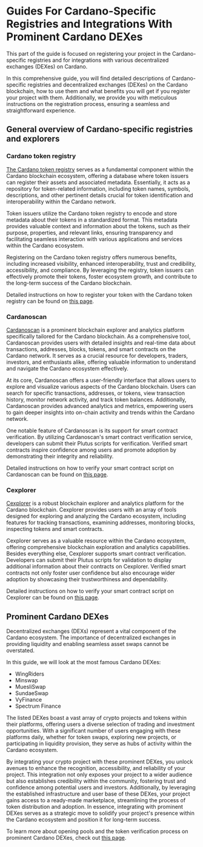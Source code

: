 # Guides For Cardano-Specific Registries and Integrations With Prominent Cardano DEXes

This part of the guide is focused on registering your project in the Cardano-specific registries and for integrations with various decentralized exchanges (DEXes) on Cardano.  

In this comprehensive guide, you will find detailed descriptions of Cardano-specific registries and decentralized exchanges (DEXes) on the Cardano blockchain, how to use them and what benefits you will get if you register your project with them. Additionally, we provide you with meticulous instructions on the registration process, ensuring a seamless and straightforward experience.

## General overview of Cardano-specific registries and explorers

### Cardano token registry

[The Cardano token registry](https://github.com/cardano-foundation/cardano-token-registry) serves as a fundamental component within the Cardano blockchain ecosystem, offering a database where token issuers can register their assets and associated metadata. Essentially, it acts as a repository for token-related information, including token names, symbols, descriptions, and other pertinent details crucial for token identification and interoperability within the Cardano network.

Token issuers utilize the Cardano token registry to encode and store metadata about their tokens in a standardized format. This metadata provides valuable context and information about the tokens, such as their purpose, properties, and relevant links, ensuring transparency and facilitating seamless interaction with various applications and services within the Cardano ecosystem.

Registering on the Cardano token registry offers numerous benefits, including increased visibility, enhanced interoperability, trust and credibility, accessibility, and compliance. By leveraging the registry, token issuers can effectively promote their tokens, foster ecosystem growth, and contribute to the long-term success of the Cardano blockchain.

Detailed instructions on how to register your token with the Cardano token registry can be found on [this page](./cardano-token-registry/README.md).

### Cardanoscan

[Cardanoscan](https://cardanoscan.io/) is a prominent blockchain explorer and analytics platform specifically tailored for the Cardano blockchain. As a comprehensive tool, Cardanoscan provides users with detailed insights and real-time data about transactions, addresses, blocks, tokens, and smart contracts on the Cardano network. It serves as a crucial resource for developers, traders, investors, and enthusiasts alike, offering valuable information to understand and navigate the Cardano ecosystem effectively.

At its core, Cardanoscan offers a user-friendly interface that allows users to explore and visualize various aspects of the Cardano blockchain. Users can search for specific transactions, addresses, or tokens, view transaction history, monitor network activity, and track token balances. Additionally, Cardanoscan provides advanced analytics and metrics, empowering users to gain deeper insights into on-chain activity and trends within the Cardano network.

One notable feature of Cardanoscan is its support for smart contract verification. By utilizing Cardanoscan's smart contract verification service, developers can submit their Plutus scripts for verification. Verified smart contracts inspire confidence among users and promote adoption by demonstrating their integrity and reliability.

Detailed instructions on how to verify your smart contract script on Cardanoscan can be found on [this page](./explorers/README.md).

### Cexplorer

[Cexplorer](https://cexplorer.io/) is a robust blockchain explorer and analytics platform for the Cardano blockchain. Cexplorer provides users with an array of tools designed for exploring and analyzing the Cardano ecosystem, including features for tracking transactions, examining addresses, monitoring blocks, inspecting tokens and smart contracts.

Cexplorer serves as a valuable resource within the Cardano ecosystem, offering comprehensive blockchain exploration and analytics capabilities. Besides everything else, Cexplorer supports smart contract verification. Developers can submit their Plutus scripts for validation to display additional information about their contracts on Cexplorer. Verified smart contracts not only foster user confidence but also encourage wider adoption by showcasing their trustworthiness and dependability.

Detailed instructions on how to verify your smart contract script on Cexplorer can be found on [this page](./explorers/README.md).

## Prominent Cardano DEXes

Decentralized exchanges (DEXs) represent a vital component of the Cardano ecosystem. The importance of decentralized exchanges in providing liquidity and enabling seamless asset swaps cannot be overstated.

In this guide, we will look at the most famous Cardano DEXes:

- WingRiders
- Minswap
- MuesliSwap
- SundaeSwap
- VyFinance
- Spectrum Finance

The listed DEXes boast a vast array of crypto projects and tokens within their platforms, offering users a diverse selection of trading and investment opportunities. With a significant number of users engaging with these platforms daily, whether for token swaps, exploring new projects, or participating in liquidity provision, they serve as hubs of activity within the Cardano ecosystem.

By integrating your crypto project with these prominent DEXes, you unlock avenues to enhance the recognition, accessibility, and reliability of your project. This integration not only exposes your project to a wider audience but also establishes credibility within the community, fostering trust and confidence among potential users and investors. Additionally, by leveraging the established infrastructure and user base of these DEXes, your project gains access to a ready-made marketplace, streamlining the process of token distribution and adoption. In essence, integrating with prominent DEXes serves as a strategic move to solidify your project's presence within the Cardano ecosystem and position it for long-term success.

To learn more about opening pools and the token verification process on prominent Cardano DEXes, check out [this page](./dexes/README.md).
